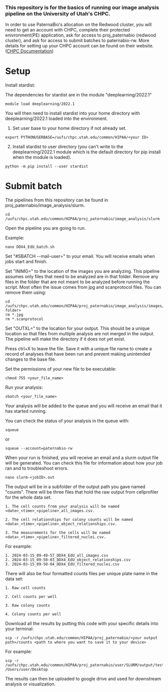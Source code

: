 ### This repository is for the basics of running our image analysis pipeline on the University of Utah's CHPC.

In order to use PaternaBio's allocation on the Redwood cluster, you will need to get an account with CHPC, complete their protected enivronment(PE) application, ask for access to proj_paternabio (redwood cluster), and ask for access to submit batches to paternabio-rw.
More details for setting up your CHPC account can be found on their website. ([CHPC Documentation](https://www.chpc.utah.edu/documentation/gettingstarted.php))

# Setup

Install stardist:

The dependencies for stardist are in the module "deeplearning/2022.1"
```
module load deeplearning/2022.1
```
You will then need to install stardist into your home directory with deeplearning/2022.1 loaded into the environment.
1. Set user base to your home directory if not already set.
```
export PYTHONUSERBASE=/uufs/chpc.utah.edu/common/HIPAA/<your ID>
```
2. Install stardist to user directory (you can't write to the deeplearning/2022.1 module which is the default directory for pip install when the module is loaded).
```
python -m pip install --user stardist
```

# Submit batch

The pipelines from this repository can be found in proj_paternabio/image_analysis/slurm.
```
cd /uufs/chpc.utah.edu/common/HIPAA/proj_paternabio/image_analysis/slurm
```

Open the pipeline you are going to run.

Example:
```
nano DDX4_EdU_batch.sh
```

Set "#SBATCH --mail-user=" to your email. You will receive emails when jobs start and finish.

Set "INIMG=" to the location of the images you are analyzing. This pipeline assumes only files that need to be analyzed are in that folder. Remove any files in the folder that are not meant to be analyzed before running the script. Most often the issue comes from jpg and scanprotocol files. You can remove them using:
```
cd /uufs/chpc.utah.edu/common/HIPAA/proj_paternabio/image_analysis/images/<your folder>
rm *.jpg
rm *.scanprotocol
```

Set "OUTXL=" to the location for your output. This should be a unique location so that files from multiple analysis are not merged in the output. The pipeline will make the directory if it does not yet exist.

Press ctrl+X to leave the file. Save it with a unique file name to create a record of analyses that have been run and prevent making unintended changes to the base file.

Set the permissions of your new file to be executable:
```
chmod 755 <your_file_name>
```

Run your analysis:
```
sbatch <your_file_name>
```

Your analysis will be added to the queue and you will receive an email that it has started running. 

You can check the status of your analysis in the queue with:
```
squeue
```
or
```
squeue --account=paternabio-rw
```

When your run is finished, you will receive an email and a slurm output file will be generated. You can check this file for information about how your job ran and to troubleshoot errors.
```
nano slurm-<jobID>.out
```

The output will be in a subfolder of the output path you gave named "counts". There will be three files that hold the raw output from cellprofiler for the whole data set. 

    1. The cell counts from your analysis will be named <date>_<time>_<pipeline>_all_images.csv.  

    2. The cell relationships for colony counts will be named <data>_<time>_<pipeline>_object_relationships.csv.
    
    3. The measurements for the cells will be named <data>_<time>_<pipeline>_filtered_nuclei.csv.
For example:

    1. 2024-03-15_09-49-57_DDX4_EdU_all_images.csv
    2. 2024-03-15_09-50-03_DDX4_EdU_object_relationships.csv
    3. 2024-03-15_09-50-04_DDX4_EdU_filtered_nuclei.csv
There will also be four formatted counts files per unique plate name in the data set:

    1. Raw cell counts
    
    2. Cell counts per well
    
    3. Raw colony counts
    
    4. Colony counts per well

Download all the results by putting this code with your specific details into your terminal:
```
scp -r /uufs/chpc.utah.edu/common/HIPAA/proj_paternabio/<your output path>/counts <path to where you want to save it to your device>
```
For example:
```
scp -r /uufs/chpc.utah.edu/common/HIPAA/proj_paternabio/user/SLURM/output/test_stardist/counts /Users/user/Desktop
```

The results can then be uploaded to google drive and used for downstream analysis or visualization.  


